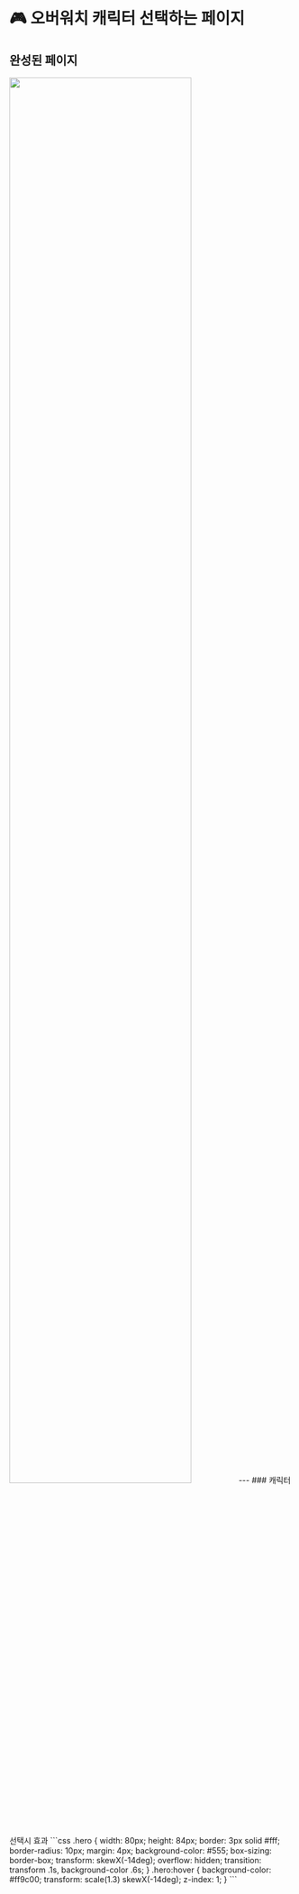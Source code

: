 # 🎮 오버워치 캐릭터 선택하는 페이지

## 완성된 페이지
<img width = "80%" src = "https://user-images.githubusercontent.com/81519415/121843684-b1765500-cd1d-11eb-8a01-aa6fff38e253.png"/>
---
### 캐릭터 선택시 효과
```css
.hero {
  width: 80px;
  height: 84px;
  border: 3px solid #fff;
  border-radius: 10px;
  margin: 4px;
  background-color: #555;
  box-sizing: border-box;
  transform: skewX(-14deg);
  overflow: hidden;
  transition: 
    transform .1s,
    background-color .6s;
}
.hero:hover {
  background-color: #ff9c00;
  transform: scale(1.3) skewX(-14deg);
  z-index: 1;
}
```

